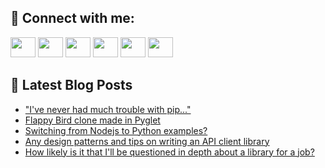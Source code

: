 ## 🔎 Connect with me:
[<img height="32" width="40" src="https://cdn.jsdelivr.net/npm/simple-icons@v5/icons/telegram.svg" />](https://t.me/bullbesh)
[<img height="32" width="40" src="https://cdn.jsdelivr.net/npm/simple-icons@v5/icons/vk.svg" />](https://vk.com/bullbesh)
[<img height="32" width="40" src="https://cdn.jsdelivr.net/npm/simple-icons@v5/icons/twitter.svg" />](https://twitter.com/bullbesh1)
[<img height="32" width="40" src="https://cdn.jsdelivr.net/npm/simple-icons@v5/icons/instagram.svg" />](https://www.instagram.com/bullbesh)
[<img height="32" width="40" src="https://cdn.jsdelivr.net/npm/simple-icons@v5/icons/reddit.svg" />](https://www.reddit.com/user/bullbesh)
[<img height="32" width="40" src="https://cdn.jsdelivr.net/npm/simple-icons@v5/icons/youtube.svg" />](https://www.youtube.com/channel/UCtfjRs6uzgq5mfm8S06WTcg)

## 📕 Latest Blog Posts
<!-- BLOG-POST-LIST:START -->
- [&quot;I&#39;ve never had much trouble with pip...&quot;](https://www.reddit.com/r/Python/comments/vu1zgb/ive_never_had_much_trouble_with_pip/)
- [Flappy Bird clone made in Pyglet](https://www.reddit.com/r/Python/comments/vu0a76/flappy_bird_clone_made_in_pyglet/)
- [Switching from Nodejs to Python examples?](https://www.reddit.com/r/Python/comments/vtzvqn/switching_from_nodejs_to_python_examples/)
- [Any design patterns and tips on writing an API client library](https://www.reddit.com/r/Python/comments/vty3sx/any_design_patterns_and_tips_on_writing_an_api/)
- [How likely is it that I&#39;ll be questioned in depth about a library for a job?](https://www.reddit.com/r/Python/comments/vtxe7f/how_likely_is_it_that_ill_be_questioned_in_depth/)
<!-- BLOG-POST-LIST:END -->
